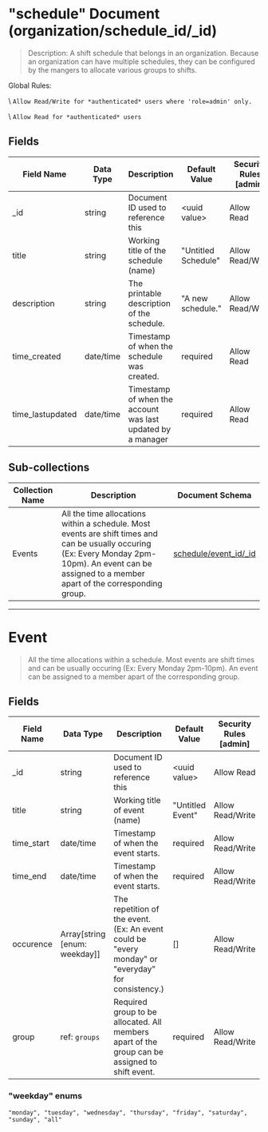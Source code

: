 # "schedule" Document (organization/schedule_id/_id)

> Description: A shift schedule that belongs in an organization. Because an organization can have multiple schedules, they can be configured by the mangers to allocate various groups to shifts.

Global Rules:

\ ```Allow Read/Write for *authenticated* users where 'role=admin' only.```

\ ```Allow Read for *authenticated* users```

## Fields

|Field Name |Data Type |Description | Default Value |Security Rules [admin] |
--- | --- | --- | --- | ---
|_id|string|Document ID used to reference this|\<uuid value\>|Allow Read|
|title|string|Working title of the schedule (name)|"Untitled Schedule"|Allow Read/Write|
|description|string|The printable description of the schedule.|"A new schedule."|Allow Read/Write|
|time_created|date/time|Timestamp of when the schedule was created.|required|Allow Read|
|time_lastupdated|date/time|Timestamp of when the account was last updated by a manager|required|Allow Read|

## Sub-collections
|Collection Name |Description |Document Schema |
--- | --- | ---
|Events|All the time allocations within a schedule. Most events are shift times and can be usually occuring (Ex: Every Monday 2pm-10pm). An event can be assigned to a member apart of the corresponding group.|[schedule/event_id/_id](#event)

---

# Event

> All the time allocations within a schedule. Most events are shift times and can be usually occuring (Ex: Every Monday 2pm-10pm). An event can be assigned to a member apart of the corresponding group.

## Fields

|Field Name |Data Type |Description | Default Value |Security Rules [admin] |
--- | --- | --- | --- | ---
|_id|string|Document ID used to reference this|\<uuid value\>|Allow Read|
|title|string|Working title of event (name)|"Untitled Event"|Allow Read/Write|
|time_start|date/time|Timestamp of when the event starts.|required|Allow Read/Write|
|time_end|date/time|Timestamp of when the event starts.|required|Allow Read/Write|
|occurence|Array[string [enum: weekday]]|The repetition of the event. (Ex: An event could be "every monday" or "everyday" for consistency.)|[]|Allow Read/Write|
|group|ref: ```groups```|Required group to be allocated. All members apart of the group can be assigned to shift event.|required|Allow Read/Write|

### "weekday" enums

```
"monday", "tuesday", "wednesday", "thursday", "friday", "saturday", "sunday", "all"
```
